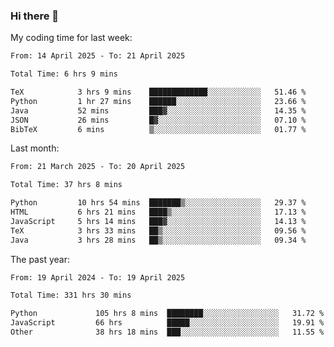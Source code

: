 ### Hi there 👋

My coding time for last week:

<!--START_SECTION:week-->

```txt
From: 14 April 2025 - To: 21 April 2025

Total Time: 6 hrs 9 mins

TeX            3 hrs 9 mins    █████████████░░░░░░░░░░░░   51.46 %
Python         1 hr 27 mins    ██████░░░░░░░░░░░░░░░░░░░   23.66 %
Java           52 mins         ███▓░░░░░░░░░░░░░░░░░░░░░   14.35 %
JSON           26 mins         █▓░░░░░░░░░░░░░░░░░░░░░░░   07.10 %
BibTeX         6 mins          ▒░░░░░░░░░░░░░░░░░░░░░░░░   01.77 %
```

<!--END_SECTION:week-->

Last month:

<!--START_SECTION:month-->

```txt
From: 21 March 2025 - To: 20 April 2025

Total Time: 37 hrs 8 mins

Python         10 hrs 54 mins  ███████▒░░░░░░░░░░░░░░░░░   29.37 %
HTML           6 hrs 21 mins   ████▒░░░░░░░░░░░░░░░░░░░░   17.13 %
JavaScript     5 hrs 14 mins   ███▓░░░░░░░░░░░░░░░░░░░░░   14.13 %
TeX            3 hrs 33 mins   ██▒░░░░░░░░░░░░░░░░░░░░░░   09.56 %
Java           3 hrs 28 mins   ██▒░░░░░░░░░░░░░░░░░░░░░░   09.34 %
```

<!--END_SECTION:month-->

The past year:

<!--START_SECTION:year-->

```txt
From: 19 April 2024 - To: 19 April 2025

Total Time: 331 hrs 30 mins

Python             105 hrs 8 mins  ████████░░░░░░░░░░░░░░░░░   31.72 %
JavaScript         66 hrs          █████░░░░░░░░░░░░░░░░░░░░   19.91 %
Other              38 hrs 18 mins  ███░░░░░░░░░░░░░░░░░░░░░░   11.55 %
```

<!--END_SECTION:year-->
